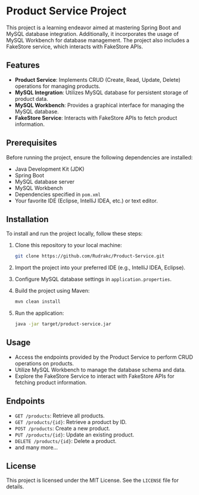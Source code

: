 # Product Service Project

This project is a learning endeavor aimed at mastering Spring Boot and MySQL database integration. Additionally, it incorporates the usage of MySQL Workbench for database management. The project also includes a FakeStore service, which interacts with FakeStore APIs.

## Features

- **Product Service**: Implements CRUD (Create, Read, Update, Delete) operations for managing products.
- **MySQL Integration**: Utilizes MySQL database for persistent storage of product data.
- **MySQL Workbench**: Provides a graphical interface for managing the MySQL database.
- **FakeStore Service**: Interacts with FakeStore APIs to fetch product information.

## Prerequisites

Before running the project, ensure the following dependencies are installed:

- Java Development Kit (JDK)
- Spring Boot
- MySQL database server
- MySQL Workbench
- Dependencies specified in `pom.xml`
- Your favorite IDE (Eclipse, IntelliJ IDEA, etc.) or text editor.

## Installation

To install and run the project locally, follow these steps:

1. Clone this repository to your local machine:

   ```bash
   git clone https://github.com/Rudrakc/Product-Service.git
   ```

2. Import the project into your preferred IDE (e.g., IntelliJ IDEA, Eclipse).

3. Configure MySQL database settings in `application.properties`.

4. Build the project using Maven:

   ```bash
   mvn clean install
   ```

5. Run the application:
    ```bash
    java -jar target/product-service.jar
   ```


## Usage

- Access the endpoints provided by the Product Service to perform CRUD operations on products.
- Utilize MySQL Workbench to manage the database schema and data.
- Explore the FakeStore Service to interact with FakeStore APIs for fetching product information.

## Endpoints

- `GET /products`: Retrieve all products.
- `GET /products/{id}`: Retrieve a product by ID.
- `POST /products`: Create a new product.
- `PUT /products/{id}`: Update an existing product.
- `DELETE /products/{id}`: Delete a product.
- and many more...


## License

This project is licensed under the MIT License. See the `LICENSE` file for details.



